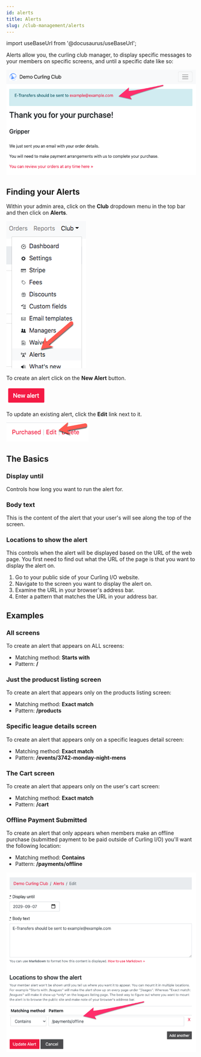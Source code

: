 ```yaml
---
id: alerts
title: Alerts
slug: /club-management/alerts
---
```

import useBaseUrl from '@docusaurus/useBaseUrl';

Alerts allow you, the curling club manager, to display specific messages to your members on specific screens, and until a specific date like so:

![Alert Displayed](/img/docs/club-management/alerts/offline-payment-alert-display.png)


## Finding your Alerts

Within your admin area, click on the **Club** dropdown menu in the top bar and then click on **Alerts**.

![Navigation](/img/docs/club-management/alerts/navigation.png)

To create an alert click on the **New Alert** button.

![New](/img/docs/club-management/alerts/new.png)

To update an existing alert, click the **Edit** link next to it.

![Edit](/img/docs/club-management/shared/edit.png)


## The Basics


### Display until

Controls how long you want to run the alert for.


### Body text

This is the content of the alert that your user's will see along the top of the screen.

### Locations to show the alert

This controls when the alert will be displayed based on the URL of the web page.
You first need to find out what the URL of the page is that you want to display the alert on.

1. Go to your public side of your Curling I/O website.
2. Navigate to the screen you want to display the alert on.
3. Examine the URL in your browser's address bar.
4. Enter a pattern that matches the URL in your address bar.


## Examples

### All screens

To create an alert that appears on ALL screens:

* Matching method: **Starts with**
* Pattern: **/**


### Just the producst listing screen

To create an alert that appears only on the products listing screen:

* Matching method: **Exact match**
* Pattern: **/products**


### Specific league details screen

To create an alert that appears only on a specific leagues detail screen:

* Matching method: **Exact match**
* Pattern: **/events/3742-monday-night-mens**


### The Cart screen

To create an alert that appears only on the user's cart screen:

* Matching method: **Exact match**
* Pattern: **/cart**


### Offline Payment Submitted

To create an alert that only appears when members make an offline purchase (submitted payment to be paid outside of Curling I/O) you'll want the following location:

* Matching method: **Contains**
* Pattern: **/payments/offline**

![Alert Setup](/img/docs/club-management/alerts/offline-payment-alert-setup.png)
